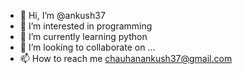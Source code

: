 - 👋 Hi, I’m @ankush37
- 👀 I’m interested in programming
- 🌱 I’m currently learning python
- 💞️ I’m looking to collaborate on ...
- 📫 How to reach me chauhanankush37@gmail.com

<!---
ankush37/ankush37 is a ✨ special ✨ repository because its `README.md` (this file) appears on your GitHub profile.
You can click the Preview link to take a look at your changes.
--->
